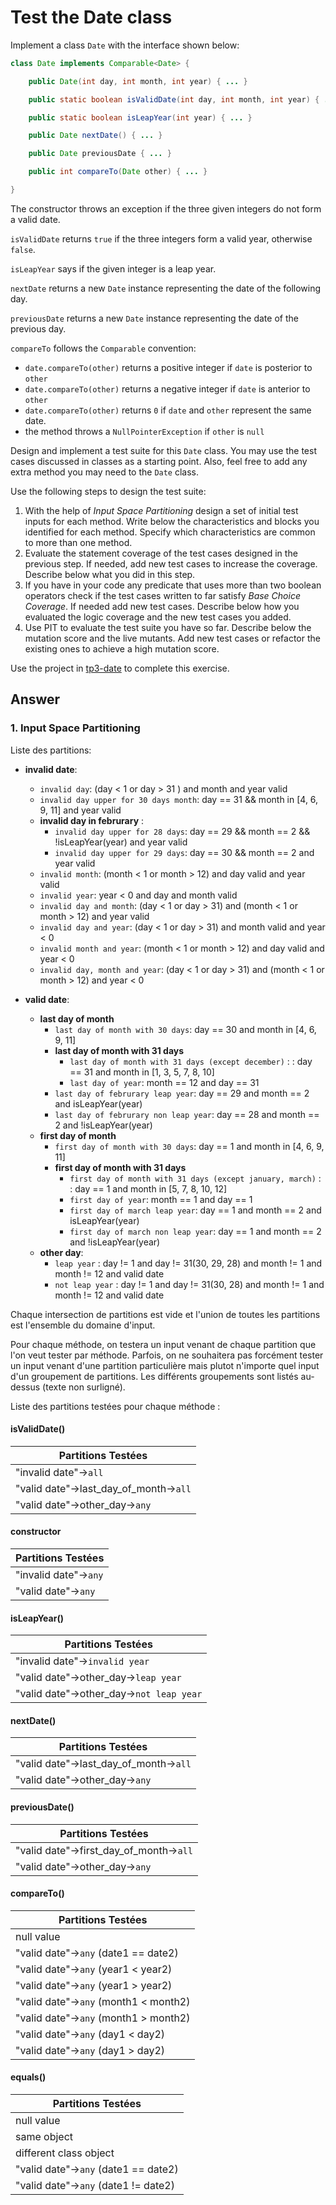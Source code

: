 # Test the Date class

Implement a class `Date` with the interface shown below:

```java
class Date implements Comparable<Date> {

    public Date(int day, int month, int year) { ... }

    public static boolean isValidDate(int day, int month, int year) { ... }

    public static boolean isLeapYear(int year) { ... }

    public Date nextDate() { ... }

    public Date previousDate { ... }

    public int compareTo(Date other) { ... }

}
```

The constructor throws an exception if the three given integers do not form a valid date.

`isValidDate` returns `true` if the three integers form a valid year, otherwise `false`.

`isLeapYear` says if the given integer is a leap year.

`nextDate` returns a new `Date` instance representing the date of the following day.

`previousDate` returns a new `Date` instance representing the date of the previous day.

`compareTo` follows the `Comparable` convention:

* `date.compareTo(other)` returns a positive integer if `date` is posterior to `other`
* `date.compareTo(other)` returns a negative integer if `date` is anterior to `other`
* `date.compareTo(other)` returns `0` if `date` and `other` represent the same date.
* the method throws a `NullPointerException` if `other` is `null` 

Design and implement a test suite for this `Date` class.
You may use the test cases discussed in classes as a starting point. 
Also, feel free to add any extra method you may need to the `Date` class.


Use the following steps to design the test suite:

1. With the help of *Input Space Partitioning* design a set of initial test inputs for each method. Write below the characteristics and blocks you identified for each method. Specify which characteristics are common to more than one method.
2. Evaluate the statement coverage of the test cases designed in the previous step. If needed, add new test cases to increase the coverage. Describe below what you did in this step.
3. If you have in your code any predicate that uses more than two boolean operators check if the test cases written to far satisfy *Base Choice Coverage*. If needed add new test cases. Describe below how you evaluated the logic coverage and the new test cases you added.
4. Use PIT to evaluate the test suite you have so far. Describe below the mutation score and the live mutants. Add new test cases or refactor the existing ones to achieve a high mutation score.

Use the project in [tp3-date](../code/tp3-date) to complete this exercise.

## Answer

### 1. Input Space Partitioning

Liste des partitions:

* **invalid date**:
  * `invalid day`: (day < 1 or day > 31 ) and month and year valid
  * `invalid day upper for 30 days month`: day == 31 && month in [4, 6, 9, 11] and year valid
  * **invalid day in februrary** :
    * `invalid day upper for 28 days`: day == 29 && month == 2 && !isLeapYear(year) and year valid
    * `invalid day upper for 29 days`: day == 30 && month == 2 and year valid
  * `invalid month`: (month < 1 or month > 12) and day valid and year valid
  * `invalid year`: year < 0 and day and month valid
  * `invalid day and month`: (day < 1 or day > 31) and (month < 1 or month > 12) and year valid
  * `invalid day and year`: (day < 1 or day > 31) and month valid and year < 0
  * `invalid month and year`: (month < 1 or month > 12) and day valid and year < 0
  * `invalid day, month and year`: (day < 1 or day > 31) and (month < 1 or month > 12) and year < 0
  
* **valid date**:
  * **last day of month**
    * `last day of month with 30 days`: day == 30 and month in [4, 6, 9, 11]
    * **last day of month with 31 days**
      * `last day of month with 31 days (except december)` : : day == 31 and month in [1, 3, 5, 7, 8, 10]
      * `last day of year`: month == 12 and day == 31
    * `last day of februrary leap year`: day == 29 and month == 2 and isLeapYear(year)
    * `last day of februrary non leap year`: day == 28 and month == 2 and !isLeapYear(year)
  * **first day of month**
    * `first day of month with 30 days`: day == 1 and month in [4, 6, 9, 11]
    * **first day of month with 31 days**
      * `first day of month with 31 days (except january, march)` : : day == 1 and month in [5, 7, 8, 10, 12]
      * `first day of year`: month == 1 and day == 1
      * `first day of march leap year`: day == 1 and month == 2 and isLeapYear(year)
      * `first day of march non leap year`: day == 1 and month == 2 and !isLeapYear(year)
  * **other day**: 
    * `leap year` : day != 1 and day != 31(30, 29, 28) and month != 1 and month != 12 and valid date
    * `not leap year` : day != 1 and day != 31(30, 28) and month != 1 and month != 12 and valid date

Chaque intersection de partitions est vide et l'union de toutes les partitions est l'ensemble du domaine d'input.

Pour chaque méthode, on testera un input venant de chaque partition que l'on veut tester par méthode. Parfois, on ne souhaitera pas forcément tester un input venant d'une partition particulière mais plutot n'importe quel input d'un groupement de partitions. Les différents groupements sont listés au-dessus (texte non surligné).


Liste des partitions testées pour chaque méthode :
#### isValidDate()

| Partitions Testées                     |
|----------------------------------------|
| "invalid date"->`all`                  |
| "valid date"->last_day_of_month->`all` |
| "valid date"->other_day->`any`         |

#### constructor

| Partitions Testées    |
|-----------------------|
| "invalid date"->`any` |
| "valid date"->`any`   |

#### isLeapYear()

| Partitions Testées                       |
|------------------------------------------|
| "invalid date"->`invalid year`           |
| "valid date"->other_day->`leap year`     |
| "valid date"->other_day->`not leap year` |

#### nextDate()

| Partitions Testées                      |
|-----------------------------------------|
| "valid date"->last_day_of_month->`all`  |
| "valid date"->other_day->`any`          |

#### previousDate()

| Partitions Testées                      |
|-----------------------------------------|
| "valid date"->first_day_of_month->`all` |
| "valid date"->other_day->`any`          |

#### compareTo()

| Partitions Testées                    |
|---------------------------------------|
| null value                            |
| "valid date"->`any` (date1 == date2)  |
| "valid date"->`any` (year1 < year2)   |
| "valid date"->`any` (year1 > year2)   |
| "valid date"->`any` (month1 < month2) |
| "valid date"->`any` (month1 > month2) |
| "valid date"->`any` (day1 < day2)     |
| "valid date"->`any` (day1 > day2)     |

#### equals()
| Partitions Testées                   |
|--------------------------------------|
| null value                           |
| same object                          |
| different class object               |
| "valid date"->`any` (date1 == date2) |
| "valid date"->`any` (date1 != date2) |

